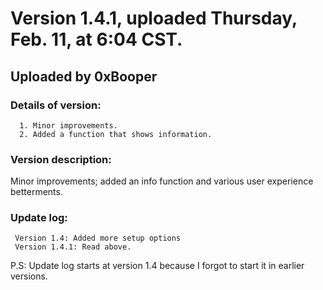 
# Version 1.4.1, uploaded Thursday, Feb. 11, at 6:04 CST.
## Uploaded by 0xBooper

### Details of version:
```
  1. Minor improvements.
  2. Added a function that shows information.
```
### Version description:
Minor improvements; added an info function and various user experience betterments.

### Update log:
```
 Version 1.4: Added more setup options
 Version 1.4.1: Read above.
```

P.S: Update log starts at version 1.4 because I forgot to start it in earlier versions.
